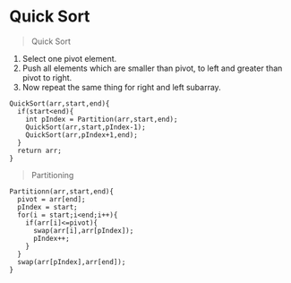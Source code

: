 # Quick Sort
> Quick Sort
1. Select one pivot element.
2. Push all elements which are smaller than pivot, to left and greater than pivot to right.
3. Now repeat the same thing for right and left subarray.

```
QuickSort(arr,start,end){
  if(start<end){
    int pIndex = Partition(arr,start,end);
    QuickSort(arr,start,pIndex-1);
    QuickSort(arr,pIndex+1,end);
  }
  return arr;
}
```

> Partitioning 
```
Partitionn(arr,start,end){
  pivot = arr[end];
  pIndex = start;
  for(i = start;i<end;i++){
    if(arr[i]<=pivot){
      swap(arr[i],arr[pIndex]);
      pIndex++;
    }
  }
  swap(arr[pIndex],arr[end]);
}
```
